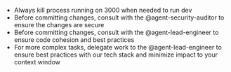 - Always kill process running on 3000 when needed to run dev
- Before committing changes, consult with the @agent-security-auditor to ensure the changes are secure
- Before committing changes, consult with the @agent-lead-engineer to ensure code cohesion and best practices
- For more complex tasks, delegate work to the @agent-lead-engineer to ensure best practices with our tech stack and minimize impact to your context window
